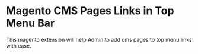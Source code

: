 # Magento CMS Pages Links in Top Menu Bar 
This magento extension will help Admin to add cms pages to top menu links with ease.
